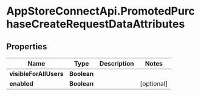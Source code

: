 # AppStoreConnectApi.PromotedPurchaseCreateRequestDataAttributes

## Properties

Name | Type | Description | Notes
------------ | ------------- | ------------- | -------------
**visibleForAllUsers** | **Boolean** |  | 
**enabled** | **Boolean** |  | [optional] 


